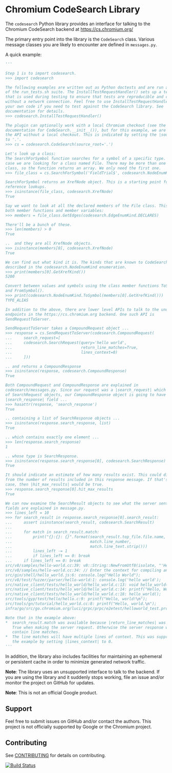 Chromium CodeSearch Library
===========================

The `codesearch` Python library provides an interface for talking to the
Chromium CodeSearch backend at https://cs.chromium.org/

The primary entry point into the library is the `CodeSearch` class. Various
message classes you are likely to encounter are defined in `messages.py`.

A quick example:

``` python
'''

Step 1 is to import codesearch.
>>> import codesearch

The following examples are written out as Python doctests and are run as a part
of the run_tests.sh suite. The InstallTestRequestHandler() sets up a test rig
that is used during testing to ensure that tests are reproducible and can be run
without a network connection. Feel free to use InstallTestRequestHandler() in
your own code if you need to test against the CodeSearch library. See
documentation for details.
>>> codesearch.InstallTestRequestHandler()

The plugin can optionally work with a local Chromium checkout (see the
documentation for CodeSearch.__init__()), but for this example, we are going use
the API without a local checkout. This is indicated by setting the |source_root|
to '.'.
>>> cs = codesearch.CodeSearch(source_root='.')

Let's look up a class:
The SearchForSymbol function searches for a symbol of a specific type. In this
case we are looking for a class named File. There may be more than one such
class, so the function returns an array. We only need the first one.
>>> file_class = cs.SearchForSymbol('FieldTrial$', codesearch.NodeEnumKind.CLASS)[0]

SearchForSymbol returns an XrefNode object. This is a starting point for cross
reference lookups.
>>> isinstance(file_class, codesearch.XrefNode)
True

Say we want to look at all the declared members of the File class. This includes
both member functions and member variables:
>>> members = file_class.GetEdges(codesearch.EdgeEnumKind.DECLARES)

There'll be a bunch of these.
>>> len(members) > 0
True

..  and they are all XrefNode objects.
>>> isinstance(members[0], codesearch.XrefNode)
True

We can find out what kind it is. The kinds that are known to CodeSearch are
described in the codesearch.NodeEnumKind enumeration.
>>> print(members[0].GetXrefKind())
5200

Convert between values and symbols using the class member functions ToSymbol(),
and FromSymbol().
>>> print(codesearch.NodeEnumKind.ToSymbol(members[0].GetXrefKind()))
TYPE_ALIAS

In addition to the above, there are lower level APIs to talk to the unofficial
endpoints in the https://cs.chromium.org backend. One such API is
SendRequestToServer.

SendRequestToServer takes a CompoundRequest object ...
>>> response = cs.SendRequestToServer(codesearch.CompoundRequest(
...     search_request=[
...     codesearch.SearchRequest(query='hello world',
...                              return_line_matches=True,
...                              lines_context=0)
...     ]))

.. and returns a CompoundResponse
>>> isinstance(response, codesearch.CompoundResponse)
True

Both CompoundRequest and CompoundResponse are explained in
codesearch/messages.py. Since our request was a |search_request| which is a list
of SearchRequest objects, our CompoundResponse object is going to have a
|search_response| field ...
>>> hasattr(response, 'search_response')
True

.. containing a list of SearchResponse objects ...
>>> isinstance(response.search_response, list)
True

.. which contains exactly one element ...
>>> len(response.search_response)
1

.. whose type is SearchResponse.
>>> isinstance(response.search_response[0], codesearch.SearchResponse)
True

It should indicate an estimate of how many results exist. This could diverge
from the number of results included in this response message. If that's the
case, then |hit_max_results| would be true.
>>> response.search_response[0].hit_max_results
True

We can now examine the SearchResult objects to see what the server sent us. The
fields are explained in message.py.
>>> lines_left = 10
>>> for search_result in response.search_response[0].search_result:
...     assert isinstance(search_result, codesearch.SearchResult)
... 
...     for match in search_result.match:
...         print("{}:{}: {}".format(search_result.top_file.file.name,
...                                  match.line_number,
...                                  match.line_text.strip()))
...         lines_left -= 1
...         if lines_left == 0: break
...     if lines_left == 0: break
src/v8/samples/hello-world.cc:39: v8::String::NewFromUtf8(isolate, "'Hello' + ', World!'",
src/v8/samples/hello-world.cc:34: // Enter the context for compiling and running the hello world script.
src/gin/shell/hello_world.js:6: console.log("Hello World");
src/v8/test/fuzzer/parser/hello-world:1: console.log('hello world');
src/native_client/tests/hello_world/hello_world.c:13: void hello_world(void) {
src/native_client/tests/hello_world/hello_world.c:14: printf("Hello, World!\n");
src/native_client/tests/hello_world/hello_world.c:18: hello_world();
src/tools/gyp/test/hello/hello.c:9: printf("Hello, world!\n");
src/tools/gn/tutorial/hello_world.cc:8: printf("Hello, world.\n");
infra/go/src/go.chromium.org/luci/grpc/prpc/e2etest/helloworld_test.proto:19: service Hello {

Note that in the example above:
*  search_result.match was available because |return_line_matches| was set to
   True when making the server request. Otherwise the server response will not
   contain line matches.
*  The line matches will have multiple lines of context. This was suppressed in
   the example by setting |lines_context| to 0.
'''
```

In addition, the library also includes facilities for maintaining an ephemeral
or persistent cache in order to minimize generated network traffic.

**Note**: The library uses an unsupported interface to talk to the backend. If
you are using the library and it suddenly stops working, file an issue and/or
monitor the project on GitHub for updates.

**Note**: This is not an official Google product.

Support
-------

Feel free to submit issues on GitHub and/or contact the authors. This project is
not officially supported by Google or the Chromium project.

Contributing
------------

See [CONTRIBUTING](./CONTRIBUTING.md) for details on contributing.

[![Build Status](https://travis-ci.org/chromium/codesearch-py.svg?branch=master)](https://travis-ci.org/chromium/codesearch-py)

